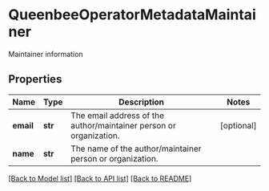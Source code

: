 # QueenbeeOperatorMetadataMaintainer

Maintainer information
## Properties
Name | Type | Description | Notes
------------ | ------------- | ------------- | -------------
**email** | **str** | The email address of the author/maintainer person or organization. | [optional] 
**name** | **str** | The name of the author/maintainer person or organization. | 

[[Back to Model list]](../README.md#documentation-for-models) [[Back to API list]](../README.md#documentation-for-api-endpoints) [[Back to README]](../README.md)


